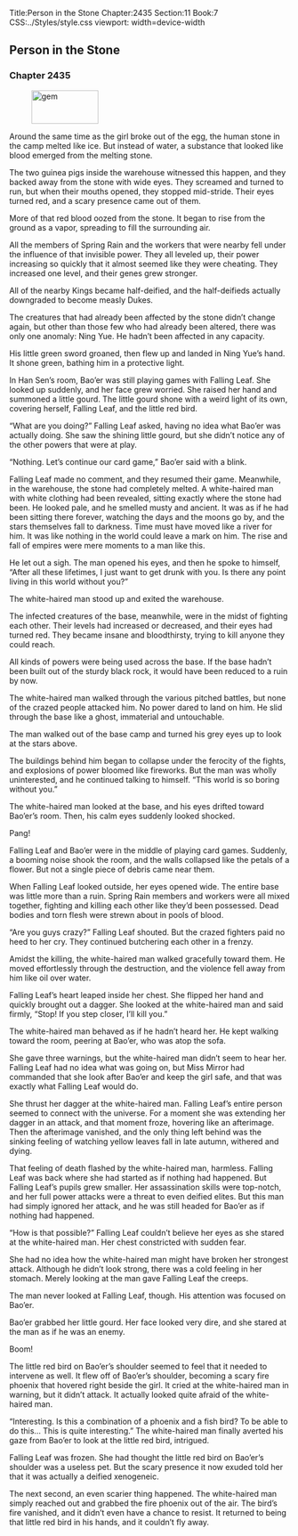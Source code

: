 Title:Person in the Stone 
Chapter:2435 
Section:11 
Book:7 
CSS:../Styles/style.css 
viewport: width=device-width
  
## Person in the Stone
### Chapter 2435 
<figure>
	<img src="../Images/gem.gif" alt="gem" id="gem" width="120" height="60" />
</figure>
  

  
  Around the same time as the girl broke out of the egg, the human stone in the camp melted like ice. But instead of water, a substance that looked like blood emerged from the melting stone.

The two guinea pigs inside the warehouse witnessed this happen, and they backed away from the stone with wide eyes. They screamed and turned to run, but when their mouths opened, they stopped mid-stride. Their eyes turned red, and a scary presence came out of them.

More of that red blood oozed from the stone. It began to rise from the ground as a vapor, spreading to fill the surrounding air.

All the members of Spring Rain and the workers that were nearby fell under the influence of that invisible power. They all leveled up, their power increasing so quickly that it almost seemed like they were cheating. They increased one level, and their genes grew stronger.

All of the nearby Kings became half-deified, and the half-deifieds actually downgraded to become measly Dukes.

The creatures that had already been affected by the stone didn’t change again, but other than those few who had already been altered, there was only one anomaly: Ning Yue. He hadn’t been affected in any capacity.

His little green sword groaned, then flew up and landed in Ning Yue’s hand. It shone green, bathing him in a protective light.

In Han Sen’s room, Bao’er was still playing games with Falling Leaf. She looked up suddenly, and her face grew worried. She raised her hand and summoned a little gourd. The little gourd shone with a weird light of its own, covering herself, Falling Leaf, and the little red bird.

“What are you doing?” Falling Leaf asked, having no idea what Bao’er was actually doing. She saw the shining little gourd, but she didn’t notice any of the other powers that were at play.

“Nothing. Let’s continue our card game,” Bao’er said with a blink.

Falling Leaf made no comment, and they resumed their game. Meanwhile, in the warehouse, the stone had completely melted. A white-haired man with white clothing had been revealed, sitting exactly where the stone had been. He looked pale, and he smelled musty and ancient. It was as if he had been sitting there forever, watching the days and the moons go by, and the stars themselves fall to darkness. Time must have moved like a river for him. It was like nothing in the world could leave a mark on him. The rise and fall of empires were mere moments to a man like this.

He let out a sigh. The man opened his eyes, and then he spoke to himself, “After all these lifetimes, I just want to get drunk with you. Is there any point living in this world without you?”

The white-haired man stood up and exited the warehouse.

The infected creatures of the base, meanwhile, were in the midst of fighting each other. Their levels had increased or decreased, and their eyes had turned red. They became insane and bloodthirsty, trying to kill anyone they could reach.

All kinds of powers were being used across the base. If the base hadn’t been built out of the sturdy black rock, it would have been reduced to a ruin by now.

The white-haired man walked through the various pitched battles, but none of the crazed people attacked him. No power dared to land on him. He slid through the base like a ghost, immaterial and untouchable.

The man walked out of the base camp and turned his grey eyes up to look at the stars above.

The buildings behind him began to collapse under the ferocity of the fights, and explosions of power bloomed like fireworks. But the man was wholly uninterested, and he continued talking to himself. “This world is so boring without you.”

The white-haired man looked at the base, and his eyes drifted toward Bao’er’s room. Then, his calm eyes suddenly looked shocked.

Pang!

Falling Leaf and Bao’er were in the middle of playing card games. Suddenly, a booming noise shook the room, and the walls collapsed like the petals of a flower. But not a single piece of debris came near them.

When Falling Leaf looked outside, her eyes opened wide. The entire base was little more than a ruin. Spring Rain members and workers were all mixed together, fighting and killing each other like they’d been possessed. Dead bodies and torn flesh were strewn about in pools of blood.

“Are you guys crazy?” Falling Leaf shouted. But the crazed fighters paid no heed to her cry. They continued butchering each other in a frenzy.

Amidst the killing, the white-haired man walked gracefully toward them. He moved effortlessly through the destruction, and the violence fell away from him like oil over water.

Falling Leaf’s heart leaped inside her chest. She flipped her hand and quickly brought out a dagger. She looked at the white-haired man and said firmly, “Stop! If you step closer, I’ll kill you.”

The white-haired man behaved as if he hadn’t heard her. He kept walking toward the room, peering at Bao’er, who was atop the sofa.

She gave three warnings, but the white-haired man didn’t seem to hear her. Falling Leaf had no idea what was going on, but Miss Mirror had commanded that she look after Bao’er and keep the girl safe, and that was exactly what Falling Leaf would do.

She thrust her dagger at the white-haired man. Falling Leaf’s entire person seemed to connect with the universe. For a moment she was extending her dagger in an attack, and that moment froze, hovering like an afterimage. Then the afterimage vanished, and the only thing left behind was the sinking feeling of watching yellow leaves fall in late autumn, withered and dying.

That feeling of death flashed by the white-haired man, harmless. Falling Leaf was back where she had started as if nothing had happened. But Falling Leaf’s pupils grew smaller. Her assassination skills were top-notch, and her full power attacks were a threat to even deified elites. But this man had simply ignored her attack, and he was still headed for Bao’er as if nothing had happened.

“How is that possible?” Falling Leaf couldn’t believe her eyes as she stared at the white-haired man. Her chest constricted with sudden fear.

She had no idea how the white-haired man might have broken her strongest attack. Although he didn’t look strong, there was a cold feeling in her stomach. Merely looking at the man gave Falling Leaf the creeps.

The man never looked at Falling Leaf, though. His attention was focused on Bao’er.

Bao’er grabbed her little gourd. Her face looked very dire, and she stared at the man as if he was an enemy.

Boom!

The little red bird on Bao’er’s shoulder seemed to feel that it needed to intervene as well. It flew off of Bao’er’s shoulder, becoming a scary fire phoenix that hovered right beside the girl. It cried at the white-haired man in warning, but it didn’t attack. It actually looked quite afraid of the white-haired man.

“Interesting. Is this a combination of a phoenix and a fish bird? To be able to do this… This is quite interesting.” The white-haired man finally averted his gaze from Bao’er to look at the little red bird, intrigued.

Falling Leaf was frozen. She had thought the little red bird on Bao’er’s shoulder was a useless pet. But the scary presence it now exuded told her that it was actually a deified xenogeneic.

The next second, an even scarier thing happened. The white-haired man simply reached out and grabbed the fire phoenix out of the air. The bird’s fire vanished, and it didn’t even have a chance to resist. It returned to being that little red bird in his hands, and it couldn’t fly away.
